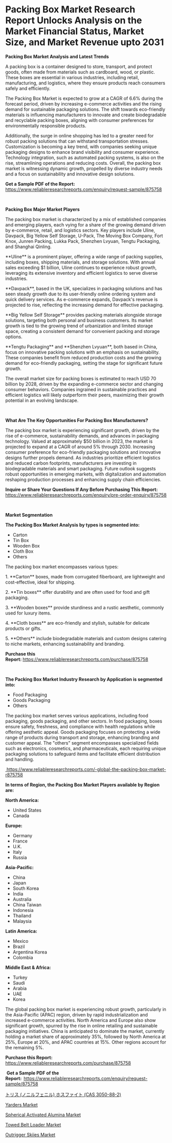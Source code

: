 <p><h1>Packing Box Market Research Report Unlocks Analysis on the Market Financial Status, Market Size, and Market Revenue upto 2031</h1></p><p><strong>Packing Box Market Analysis and Latest Trends</strong></p>
<p><p>A packing box is a container designed to store, transport, and protect goods, often made from materials such as cardboard, wood, or plastic. These boxes are essential in various industries, including retail, manufacturing, and logistics, where they ensure products reach consumers safely and efficiently.</p><p>The Packing Box Market is expected to grow at a CAGR of 6.6% during the forecast period, driven by increasing e-commerce activities and the rising demand for sustainable packaging solutions. The shift towards eco-friendly materials is influencing manufacturers to innovate and create biodegradable and recyclable packing boxes, aligning with consumer preferences for environmentally responsible products.</p><p>Additionally, the surge in online shopping has led to a greater need for robust packing solutions that can withstand transportation stresses. Customization is becoming a key trend, with companies seeking unique packaging designs to enhance brand visibility and consumer experience. Technology integration, such as automated packing systems, is also on the rise, streamlining operations and reducing costs. Overall, the packing box market is witnessing dynamic growth, propelled by diverse industry needs and a focus on sustainability and innovative design solutions.</p></p>
<p><strong>Get a Sample PDF of the Report:&nbsp;</strong> <a href="https://www.reliableresearchreports.com/enquiry/request-sample/875758">https://www.reliableresearchreports.com/enquiry/request-sample/875758</a></p>
<p>&nbsp;</p>
<p><strong>Packing Box Major Market Players</strong></p>
<p><p>The packing box market is characterized by a mix of established companies and emerging players, each vying for a share of the growing demand driven by e-commerce, retail, and logistics sectors. Key players include Uline, Davpack, Big Yellow Self Storage, U-Pack, The Moving Box Company, Fort Knox, Junren Packing, Lukka Pack, Shenzhen Lvyuan, Tengtu Packaging, and Shanghai Qinling.</p><p>**Uline** is a prominent player, offering a wide range of packing supplies, including boxes, shipping materials, and storage solutions. With annual sales exceeding $1 billion, Uline continues to experience robust growth, leveraging its extensive inventory and efficient logistics to serve diverse industries.</p><p>**Davpack**, based in the UK, specializes in packaging solutions and has seen steady growth due to its user-friendly online ordering system and quick delivery services. As e-commerce expands, Davpack's revenue is projected to rise, reflecting the increasing demand for effective packaging.</p><p>**Big Yellow Self Storage** provides packing materials alongside storage solutions, targeting both personal and business customers. Its market growth is tied to the growing trend of urbanization and limited storage space, creating a consistent demand for convenient packing and storage options.</p><p>**Tengtu Packaging** and **Shenzhen Lvyuan**, both based in China, focus on innovative packing solutions with an emphasis on sustainability. These companies benefit from reduced production costs and the growing demand for eco-friendly packaging, setting the stage for significant future growth.</p><p>The overall market size for packing boxes is estimated to reach USD 70 billion by 2028, driven by the expanding e-commerce sector and changing consumer behaviors. Companies ingrained in sustainable practices and efficient logistics will likely outperform their peers, maximizing their growth potential in an evolving landscape.</p></p>
<p>&nbsp;</p>
<p><strong>What Are The Key Opportunities For Packing Box Manufacturers?</strong></p>
<p><p>The packing box market is experiencing significant growth, driven by the rise of e-commerce, sustainability demands, and advances in packaging technology. Valued at approximately $50 billion in 2023, the market is projected to expand at a CAGR of around 5% through 2030. Increasing consumer preference for eco-friendly packaging solutions and innovative designs further propels demand. As industries prioritize efficient logistics and reduced carbon footprints, manufacturers are investing in biodegradable materials and smart packaging. Future outlook suggests robust opportunities in emerging markets, with digitalization and automation reshaping production processes and enhancing supply chain efficiencies.</p></p>
<p><strong>Inquire or Share Your Questions If Any Before Purchasing This Report:</strong> <a href="https://www.reliableresearchreports.com/enquiry/pre-order-enquiry/875758">https://www.reliableresearchreports.com/enquiry/pre-order-enquiry/875758</a></p>
<p>&nbsp;</p>
<p><strong>Market Segmentation</strong></p>
<p><strong>The Packing Box Market Analysis by types is segmented into:</strong></p>
<p><ul><li>Carton</li><li>Tin Box</li><li>Wooden Box</li><li>Cloth Box</li><li>Others</li></ul></p>
<p><p>The packing box market encompasses various types: </p><p>1. **Carton** boxes, made from corrugated fiberboard, are lightweight and cost-effective, ideal for shipping. </p><p>2. **Tin boxes** offer durability and are often used for food and gift packaging. </p><p>3. **Wooden boxes** provide sturdiness and a rustic aesthetic, commonly used for luxury items. </p><p>4. **Cloth boxes** are eco-friendly and stylish, suitable for delicate products or gifts. </p><p>5. **Others** include biodegradable materials and custom designs catering to niche markets, enhancing sustainability and branding.</p></p>
<p><strong>Purchase this Report:&nbsp;</strong><a href="https://www.reliableresearchreports.com/purchase/875758">https://www.reliableresearchreports.com/purchase/875758</a></p>
<p>&nbsp;</p>
<p><strong>The Packing Box Market Industry Research by Application is segmented into:</strong></p>
<p><ul><li>Food Packaging</li><li>Goods Packaging</li><li>Others</li></ul></p>
<p><p>The packing box market serves various applications, including food packaging, goods packaging, and other sectors. In food packaging, boxes ensure safety, freshness, and compliance with health regulations while offering aesthetic appeal. Goods packaging focuses on protecting a wide range of products during transport and storage, enhancing branding and customer appeal. The "others" segment encompasses specialized fields such as electronics, cosmetics, and pharmaceuticals, each requiring unique packaging solutions to safeguard items and facilitate efficient distribution and handling.</p></p>
<p><a href="https://www.reliableresearchreports.com/-global-the-packing-box-market-r875758">&nbsp;https://www.reliableresearchreports.com/-global-the-packing-box-market-r875758</a></p>
<p><strong>In terms of Region, the Packing Box Market Players available by Region are:</strong></p>
<p>
    <p> <strong> North America: </strong>
        <ul>
            <li>United States</li>
            <li>Canada</li>
        </ul>
        </p> 
    <p> <strong> Europe: </strong>
        <ul>
            <li>Germany</li>
            <li>France</li>
            <li>U.K.</li>
            <li>Italy</li>
            <li>Russia</li>
        </ul>
        </p> 
    <p> <strong> Asia-Pacific: </strong>
        <ul>
            <li>China</li>
            <li>Japan</li>
            <li>South Korea</li>
            <li>India</li>
            <li>Australia</li>
            <li>China Taiwan</li>
            <li>Indonesia</li>
            <li>Thailand</li>
            <li>Malaysia</li>
        </ul>
        </p> 
    <p> <strong> Latin America: </strong>
        <ul>
            <li>Mexico</li>
            <li>Brazil</li>
            <li>Argentina Korea</li>
            <li>Colombia</li>
        </ul>
        </p> 
    <p> <strong> Middle East & Africa: </strong>
        <ul>
            <li>Turkey</li>
            <li>Saudi</li>
            <li>Arabia</li>
            <li>UAE</li>
            <li>Korea</li>
        </ul>
    </p>
    </p>
<p><p>The global packing box market is experiencing robust growth, particularly in the Asia-Pacific (APAC) region, driven by rapid industrialization and increased e-commerce activities. North America and Europe also show significant growth, spurred by the rise in online retailing and sustainable packaging initiatives. China is anticipated to dominate the market, currently holding a market share of approximately 35%, followed by North America at 25%, Europe at 20%, and APAC countries at 15%. Other regions account for the remaining 5%.</p></p>
<p><strong>Purchase this Report: </strong><a href="https://www.reliableresearchreports.com/purchase/875758">https://www.reliableresearchreports.com/purchase/875758</a></p>
<p>&nbsp;<strong>Get a Sample PDF of the Report:&nbsp;&nbsp;</strong><a href="https://www.reliableresearchreports.com/enquiry/request-sample/875758">https://www.reliableresearchreports.com/enquiry/request-sample/875758</a></p>
<p><strong></strong></p>
<p><p><a href="https://github.com/lababdou/Market-Research-Report-List-5/blob/main/915265187433.md">トリス (ノニルフェニル) ホスファイト (CAS 3050-88-2)</a></p><p><a href="https://www.linkedin.com/pulse/yarders-industry-insights-report-analyzing-market-trends-applications-9qzlf?trackingId=RgMy6otJREmLmJpc3NK%2B6A%3D%3D">Yarders Market</a></p><p><a href="https://issuu.com/reportprime-2/docs/spherical-activated-alumina-market-size-2030.pptx">Spherical Activated Alumina Market</a></p><p><a href="https://medium.com/@jewelmohr25/towed-belt-loader-market-size-share-trends-analysis-report-by-product-hydraulic-mechanical-db6180e3ca8d">Towed Belt Loader Market</a></p><p><a href="https://github.com/globismark/Market-Research-Report-List-5/blob/main/outrigger-skiies-market.md">Outrigger Skiies Market</a></p></p>